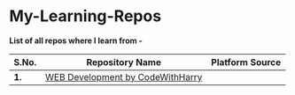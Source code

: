 # My-Learning-Repos

__List of all repos where I learn from -__

|S.No.|Repository Name|Platform Source|
|---|---|---|
|__1.__|[WEB Development by CodeWithHarry](https://github.com/dev-mdirfan/WEB-Development-CWH.git)||
